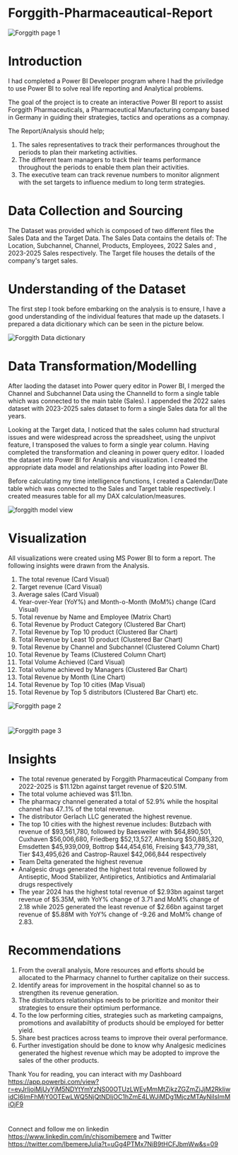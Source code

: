 # Forggith-Pharmaceautical-Report

![Forggith page 1](https://github.com/Chisom0089/Forggith-Pharmaceautical-Report/assets/138637505/086e42ba-10e1-4191-b5d8-19b6f86e3dde)

# Introduction
I had completed a Power BI Developer program where I had the priviledge to use Power BI to solve real life reporting and Analytical problems. 

The goal of the project is to create an interactive Power BI report to assist Forggith Pharmaceuticals, a Pharmaceutical Manufacturing company based in Germany in guiding their strategies, tactics and operations as a compnay.

The Report/Analysis should help;
1. The sales representatives to track their performances throughout the periods to plan their marketing activities.
2. The different team managers to track their teams performance throughout the periods to enable them plan their activities.
3. The executive team can track revenue numbers to monitor alignment with the set targets to influence medium to long term strategies.

# Data Collection and Sourcing
The Dataset was provided which is composed of two different files the Sales Data and the Target Data. The Sales Data contains the details of: The Location, Subchannel, Channel, Products, Employees, 2022 Sales and , 2023-2025 Sales respectively. The Target file houses the details of the company's target sales. 

# Understanding of the Dataset
The first step I took before embarking on the analysis is to ensure, I have a good understanding of the individual features that made up the datasets. I prepared a data dicitionary which can be seen in the picture below.

![Forggith Data dictionary](https://github.com/Chisom0089/Forggith-Pharmaceautical-Report/assets/138637505/7a87785e-b2f9-4ace-a0d3-84b056da1aca)

# Data Transformation/Modelling
After laoding the dataset into Power query editor in Power BI, I merged the Channel and Subchannel Data using the ChannelId to form a single table which was connected to the main table (Sales). I appended the 2022 sales dataset with 2023-2025 sales dataset to form a single Sales data for all the years.

Looking at the Target data, I noticed that the sales column had structural issues and were widespread across the spreadsheet, using the unpivot feature, I transposed the values to form a single year column.  Having completed the transformation and cleaning in power query editor. I loaded the dataset into Power BI for Analysis and visualization. I created the appropriate data model and relationships after loading into Power BI. 

Before calculating my time intelligence functions, I created a Calendar/Date table which was connected to the Sales and Target table respectively. I created measures table for all my DAX calculation/measures.

![forggith model view](https://github.com/Chisom0089/Forggith-Pharmaceautical-Report/assets/138637505/8ceeabb6-4207-4a2a-a26e-4b026d38948b)

# Visualization
All visualizations were created using MS Power BI to form a report. The following insights were drawn from the Analysis.
1. The total revenue (Card Visual)
2. Target revenue (Card Visual)
3. Average sales (Card Visual)
4. Year-over-Year (YoY%) and Month-o-Month (MoM%) change (Card Visual)
5. Total revenue by Name and Employee (Matrix Chart)
6. Total Revenue by Product Category (Clustered Bar Chart)
7. Total Revenue by Top 10 product (Clustered Bar Chart)
8. Total Revenue by Least 10 product (Clustered Bar Chart)
9. Total Revenue by Channel and Subchannel (Clustered Column Chart)
10. Total Revenue by Teams (Clustered Column Chart)
11. Total Volume Achieved (Card Visual)
12. Total volume achieved by Managers (Clustered Bar Chart)
13. Total Revenue by Month (Line Chart)
14. Total Revenue by Top 10 cities (Map Visual)
15. Total Revenue by Top 5 distributors (Clustered Bar Chart) etc.

![Forggith page 2](https://github.com/Chisom0089/Forggith-Pharmaceautical-Report/assets/138637505/37303a64-5735-4f92-868d-0a7a7e23a07f)

# 

![Forggith page 3](https://github.com/Chisom0089/Forggith-Pharmaceautical-Report/assets/138637505/cc0b4880-f411-4c4a-b653-f054371e0c51)

# Insights
- The total revenue generated by Forggith Pharmaceutical Company from 2022-2025 is $11.12bn against target revenue of $20.51M.
- The total volume achieved was $11.1bn.
- The pharmacy channel generated a total of 52.9% while the hospital channel has 47..1% of the total revenue.
- The distributor Gerlach LLC generated the highest revenue.
- The top 10 cities with the highest revenue includes: Butzbach with revenue of $93,561,780, followed by Baesweiler with $64,890,501, Cuxhaven $56,006,680, Friedberg $52,13,527, Altenburg $50,885,320, Emsdetten $45,939,009, Bottrop $44,454,616,  Freising $43,779,381, Tier $43,495,626 and Castrop-Rauxel $42,066,844 respectively
- Team Delta generated the highest revenue
- Analgesic drugs generated the highest total revenue followed by Antiseptic, Mood Stabilizer, Antipiretics, Antibiotics and Antimalarial drugs respectively
- The year 2024 has the highest total revenue of $2.93bn against target revenue of $5.35M, with YoY% change of 3.71 and MoM% change of 2.18 while 2025 generated the least revenue of $2.66bn against target revenue of $5.88M with YoY% change of -9.26 and MoM% change of 2.83.

# Recommendations
1. From the overall analysis, More resources and efforts should be allocated to the Pharmacy channel to further capitalize on their success.
2. Identify areas for improvement in the hospital channel so as to strengthen its revenue generation.
3. The distributors relationships needs to be prioritize and monitor their strategies to ensure their optimium performance.
4. To the low performing cities, strategies such as marketing campaigns, promotions and availabiltity of products should be employed for better yield.
5. Share best practices across teams to improve their overal performance.
6. Further investigation should be done to know why Analgesic medicines generated the highest revenue which may be adopted to improve the sales of the other products.

Thank You for reading, you can interact with my Dashboard https://app.powerbi.com/view?r=eyJrIjoiMjUyYjM5NDYtYmYzNS00OTUzLWEyMmMtZjkzZGZmZjJjM2RkIiwidCI6ImFhMjY0OTEwLWQ5NjQtNDljOC1hZmE4LWJiMDg1MjczMTAyNiIsImMiOjF9

# 

Connect and follow me on linkedin https://www.linkedin.com/in/chisomibemere
and Twitter https://twitter.com/IbemereJulia?t=uGg4PTMx7NiB9tHCFJbmWw&s=09 

